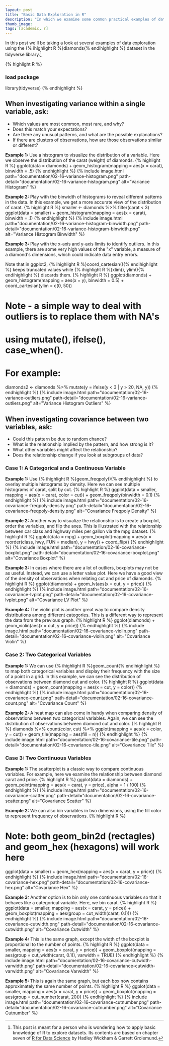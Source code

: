 ```yaml
---
layout: post
title: "Basic Data Exploration in R"
description: "In which we examine some common practical examples of data exploration: observing variance and co-variance with histograms, boxplots, scatterplots, and heat maps."
thumb_image: 
tags: [academic, r]
---
```


In this post we'll be taking a look at several examples of data exploration using the {% ihighlight R %}diamonds{% endihighlight %} dataset in the tidyverse library.[^1]

[^1]: This post is meant for a person who is wondering how to apply basic knowledge of R to explore datasets. Its contents are based on chapter seven of [R for Data Science](https://r4ds.had.co.nz/index.html) by Hadley Wickham & Garrett Grolemund.

{% highlight R %}
### load package
library(tidyverse)
{% endhighlight %}

## When investigating variance within a single variable, ask:
* Which values are most common, most rare, and why? 
* Does this match your expectations?
* Are there any unusual patterns, and what are the possible explanations?
* If there are clusters of observations, how are those observations similar or different?

**Example 1:** Use a histogram to visualize the distribution of a variable. Here we observe the distribution of the carat (weight) of diamonds.
{% highlight R %}
ggplot(data = diamonds) +
  geom_histogram(mapping = aes(x = carat), binwidth = .5)
{% endhighlight %}
{% include image.html path="documentation/02-16-variance-histogram.png"
                      path-detail="documentation/02-16-variance-histogram.png"
                      alt="Variance Histogram" %}

**Example 2:** Play with the binwidth of histograms to reveal different patterns in the data. In this example, we get a more accurate view of the distribution of carat.
{% highlight R %}
smaller <- diamonds %>%
  filter(carat < 3)
ggplot(data = smaller) +
  geom_histogram(mapping = aes(x = carat), binwidth = .1)
{% endhighlight %}
{% include image.html path="documentation/02-16-variance-histogram-binwidth.png"
                      path-detail="documentation/02-16-variance-histogram-binwidth.png"
                      alt="Variance Histogram Binwidth" %}

**Example 3:** Play with the x-axis and y-axis limits to identify outliers. In this example, there are some very high values of the "x" variable, a measure of a diamond's dimensions, which could indicate data entry errors. 

Note that in ggplot2, {% ihighlight R %}coord_cartesian(){% endihighlight %} keeps truncated values while {% ihighlight R %}xlim(), ylim(){% endihighlight %} discards them.
{% highlight R %}
ggplot(diamonds) + 
  geom_histogram(mapping = aes(x = y), binwidth = 0.5) +
  coord_cartesian(ylim = c(0, 50))

# Note - a simple way to deal with outliers is to replace them with NA's
#   using mutate(), ifelse(), case_when(). 
# For example:
diamonds2 <- diamonds %>%
  mutate(y = ifelse(y < 3 | y > 20, NA, y))
{% endhighlight %}
{% include image.html path="documentation/02-16-variance-outliers.png"
                      path-detail="documentation/02-16-variance-outliers.png"
                      alt="Variance Histogram Outliers" %}

## When investigating covariance between two variables, ask:
* Could this pattern be due to random chance? 
* What is the relationship implied by the pattern, and how strong is it?
* What other variables might affect the relationship?
* Does the relationship change if you look at subgroups of data?

### Case 1: A Categorical and a Continuous Variable
**Example 1:** Use {% ihighlight R %}geom_freqpoly(){% endihighlight %} to overlay multiple histograms by density. Here we can see multiple histograms of carat, split by cut.
{% highlight R %}
ggplot(data = smaller, mapping = aes(x = carat, color = cut)) +
  geom_freqpoly(binwidth = 0.1)
{% endhighlight %}
{% include image.html path="documentation/02-16-covariance-freqpoly-density.png"
                      path-detail="documentation/02-16-covariance-freqpoly-density.png"
                      alt="Covariance Freqpoly Density" %}

**Example 2:** Another way to visualize the relationship is to create a boxplot, order the variables, and flip the axes. This is illustrated with the relationship between car class and highway miles per gallon via the mpg dataset. 
{% highlight R %}
ggplot(data = mpg) +
  geom_boxplot(mapping = aes(x = reorder(class, hwy, FUN = median), y = hwy)) +
  coord_flip()
{% endhighlight %}
{% include image.html path="documentation/02-16-covariance-boxplot.png"
                      path-detail="documentation/02-16-covariance-boxplot.png"
                      alt="Covariance Boxplot" %}

**Example 3:** In cases where there are a lot of outliers, boxplots may not be as useful. Instead, we can use a letter value plot. Here we have a good view of the density of observations when relating cut and price of diamonds.
{% highlight R %}
ggplot(diamonds) +
  geom_lv(aes(x = cut, y = price))
{% endhighlight %}
{% include image.html path="documentation/02-16-covariance-lvplot.png"
                      path-detail="documentation/02-16-covariance-lvplot.png"
                      alt="Covariance LV Plot" %}

**Example 4:** The violin plot is another great way to compare density distributions among different categories. This is a different way to represent the data from the previous graph.
{% highlight R %}
ggplot(diamonds) +
  geom_violin(aes(x = cut, y = price))
{% endhighlight %}
{% include image.html path="documentation/02-16-covariance-violin.png"
                      path-detail="documentation/02-16-covariance-violin.png"
                      alt="Covariance Violin" %}

### Case 2: Two Categorical Variables

**Example 1:** We can use {% ihighlight R %}geom_count{% endihighlight %} to map both categorical variables and display their frequency with the size of a point in a grid. In this example, we can see the distribution of observations between diamond cut and color. 
{% highlight R %}
ggplot(data = diamonds) +
  geom_count(mapping = aes(x = cut, y = color))
{% endhighlight %}
{% include image.html path="documentation/02-16-covariance-count.png"
                      path-detail="documentation/02-16-covariance-count.png"
                      alt="Covariance Count" %}

**Example 2:** A heat map can also come in handy when comparing density of observations between two categorical variables. Again, we can see the distribution of observations between diamond cut and color.
{% highlight R %}
diamonds %>%
  count(color, cut) %>%
  ggplot(mapping = aes(x = color, y = cut)) +
    geom_tile(mapping = aes(fill = n))
{% endhighlight %}
{% include image.html path="documentation/02-16-covariance-tile.png"
                      path-detail="documentation/02-16-covariance-tile.png"
                      alt="Covariance Tile" %}


### Case 3: Two Continuous Variables

**Example 1:** The scatterplot is a classic way to compare continuous variables. For example, here we examine the relationship between diamond carat and price.
{% highlight R %}
ggplot(data = diamonds) + 
  geom_point(mapping = aes(x = carat, y = price), alpha = 1 / 100)
{% endhighlight %}
{% include image.html path="documentation/02-16-covariance-scatter.png"
                      path-detail="documentation/02-16-covariance-scatter.png"
                      alt="Covariance Scatter" %}

**Example 2:** We can also bin variables in two dimensions, using the fill color to represent frequency of observations. 
{% highlight R %}
# Note: both geom_bin2d (rectagles) and geom_hex (hexagons) will work here
ggplot(data = smaller) +
  geom_hex(mapping = aes(x = carat, y = price))
{% endhighlight %}
{% include image.html path="documentation/02-16-covariance-hex.png"
                      path-detail="documentation/02-16-covariance-hex.png"
                      alt="Covariance Hex" %}

**Example 3:** Another option is to bin only one continuous variables so that it behaves like a categorical variable. Here, we bin carat.
{% highlight R %}
ggplot(data = smaller, mapping = aes(x = carat, y = price)) + 
  geom_boxplot(mapping = aes(group = cut_width(carat, 0.1)))
{% endhighlight %}
{% include image.html path="documentation/02-16-covariance-cutwidth.png"
                      path-detail="documentation/02-16-covariance-cutwidth.png"
                      alt="Covariance Cutwidth" %}

**Example 4:** This is the same graph, except the width of the boxplot is proportional to the number of points.
{% highlight R %}
ggplot(data = smaller, mapping = aes(x = carat, y = price)) + 
  geom_boxplot(mapping = aes(group = cut_width(carat, 0.1)), varwidth = TRUE)
{% endhighlight %}
{% include image.html path="documentation/02-16-covariance-cutwidth-varwidth.png"
                      path-detail="documentation/02-16-covariance-cutwidth-varwidth.png"
                      alt="Covariance Varwidth" %}

**Example 5:** This is again the same graph, but each box now contains approximately the same number of points.
{% highlight R %}
ggplot(data = smaller, mapping = aes(x = carat, y = price)) + 
  geom_boxplot(mapping = aes(group = cut_number(carat, 20)))
{% endhighlight %}
{% include image.html path="documentation/02-16-covariance-cutnumber.png"
                      path-detail="documentation/02-16-covariance-cutnumber.png"
                      alt="Covariance Cutnumber" %}

